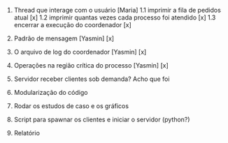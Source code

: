1. Thread que interage com o usuário [Maria]
	1.1  imprimir a fila de pedidos atual [x]
	1.2  imprimir quantas vezes cada processo foi atendido [x]
	1.3  encerrar a execução do coordenador [x]

2. Padrão de mensagem [Yasmin] [x]
3. O arquivo de log do coordenador [Yasmin] [x]
4. Operações na região crítica do processo [Yasmin] [x]
	
5. Servidor receber clientes sob demanda? Acho que foi

6. Modularização do código
7. Rodar os estudos de caso e os gráficos
8. Script para spawnar os clientes e iniciar o servidor (python?)
9. Relatório